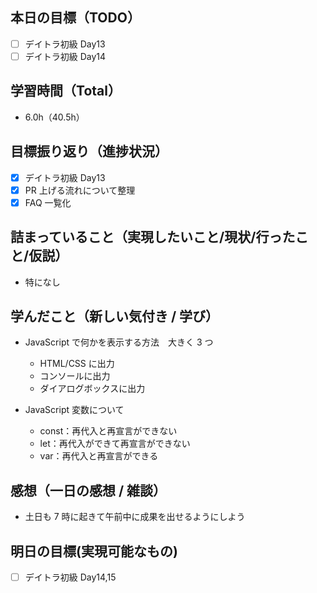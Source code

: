 ## 本日の目標（TODO）

- [ ] デイトラ初級 Day13
- [ ] デイトラ初級 Day14

## 学習時間（Total）

- 6.0h（40.5h）

## 目標振り返り（進捗状況）

- [x] デイトラ初級 Day13
- [x] PR 上げる流れについて整理
- [x] FAQ 一覧化

## 詰まっていること（実現したいこと/現状/行ったこと/仮説）

- 特になし

## 学んだこと（新しい気付き / 学び）

- JavaScript で何かを表示する方法　大きく 3 つ

  - HTML/CSS に出力
  - コンソールに出力
  - ダイアログボックスに出力

- JavaScript 変数について
  - const：再代入と再宣言ができない
  - let：再代入ができて再宣言ができない
  - var：再代入と再宣言ができる

## 感想（一日の感想 / 雑談）

- 土日も 7 時に起きて午前中に成果を出せるようにしよう

## 明日の目標(実現可能なもの)

- [ ] デイトラ初級 Day14,15
